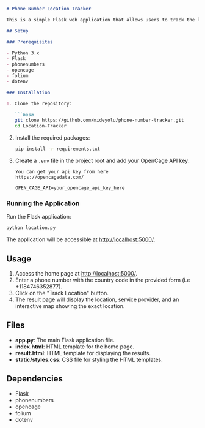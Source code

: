 

```markdown
# Phone Number Location Tracker

This is a simple Flask web application that allows users to track the location and service provider of a phone number. The application utilizes the `phonenumbers` library for parsing phone numbers, `geocoder` for obtaining location information, and `OpenCageGeocode` for geocoding. The results are displayed on an interactive map created with `folium`.

## Setup

### Prerequisites

- Python 3.x
- Flask
- phonenumbers
- opencage
- folium
- dotenv

### Installation

1. Clone the repository:

   ```bash
   git clone https://github.com/mideyolu/phone-number-tracker.git
   cd Location-Tracker
   ```

2. Install the required packages:

   ```bash
   pip install -r requirements.txt
   ```

3. Create a `.env` file in the project root and add your OpenCage API key:

   ```
   You can get your api key from here
   https://opencagedata.com/
   ```
   ```
   OPEN_CAGE_API=your_opencage_api_key_here
   ```

### Running the Application

Run the Flask application:

```bash
python location.py
```

The application will be accessible at [http://localhost:5000/](http://localhost:5000/).

## Usage

1. Access the home page at [http://localhost:5000/](http://localhost:5000/).
2. Enter a phone number with the country code in the provided form (i.e +1184746352877).
3. Click on the "Track Location" button.
4. The result page will display the location, service provider, and an interactive map showing the exact location.

## Files

- **app.py**: The main Flask application file.
- **index.html**: HTML template for the home page.
- **result.html**: HTML template for displaying the results.
- **static/styles.css**: CSS file for styling the HTML templates.

## Dependencies

- Flask
- phonenumbers
- opencage
- folium
- dotenv


